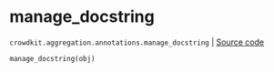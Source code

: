 # manage_docstring
`crowdkit.aggregation.annotations.manage_docstring` | [Source code](https://github.com/Toloka/crowd-kit/blob/v1.0.0/crowdkit/aggregation/annotations.py#L78)

```python
manage_docstring(obj)
```

